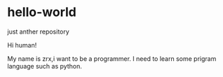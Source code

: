 # hello-world
just anther repository

Hi human!

My name is zrx,i want to be a programmer.
I need to learn some prigram language such as python.
